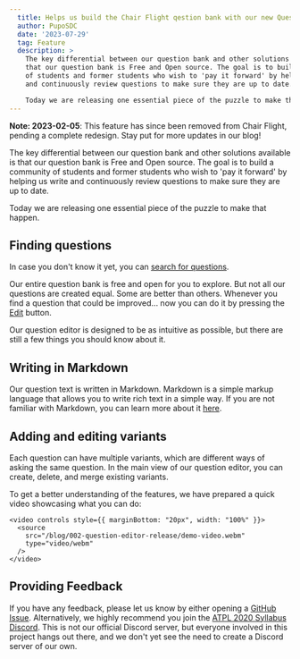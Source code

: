 ```yaml
---
  title: Helps us build the Chair Flight qestion bank with our new Question Editor
  author: PupoSDC
  date: '2023-07-29'
  tag: Feature
  description: >
    The key differential between our question bank and other solutions available is
    that our question bank is Free and Open source. The goal is to build a community
    of students and former students who wish to 'pay it forward' by helping us write
    and continuously review questions to make sure they are up to date.

    Today we are releasing one essential piece of the puzzle to make that happen.
---
```


**Note: 2023-02-05**: This feature has since been removed from Chair Flight, 
pending a complete redesign. Stay put for more updates in our blog!

The key differential between our question bank and other solutions available is
that our question bank is Free and Open source. The goal is to build a community
of students and former students who wish to 'pay it forward' by helping us write
and continuously review questions to make sure they are up to date.

Today we are releasing one essential piece of the puzzle to make that happen.

## Finding questions

In case you don't know it yet, you can [search for questions](/modules/atpl/questions).

Our entire question bank is free and open for you to explore. But not all our
questions are created equal. Some are better than others. Whenever you find a
question that could be improved... now you can do it by pressing the
[Edit](/modules/atpl/questions/QDL7KCZC7I) button.

Our question editor is designed to be as intuitive as possible, but there are
still a few things you should know about it.

## Writing in Markdown

Our question text is written in Markdown. Markdown is a simple markup language
that allows you to write rich text in a simple way. If you are not familiar with
Markdown, you can learn more about it [here](https://www.markdownguide.org/).

## Adding and editing variants

Each question can have multiple variants, which are different ways of asking the
same question. In the main view of our question editor, you can create, delete,
and merge existing variants.

To get a better understanding of the features, we have prepared a quick video
showcasing what you can do:

```tsx eval
<video controls style={{ marginBottom: "20px", width: "100%" }}>
  <source
    src="/blog/002-question-editor-release/demo-video.webm"
    type="video/webm"
  />
</video>
```

## Providing Feedback

If you have any feedback, please let us know by either opening a
[GitHub Issue](https://github.com/PupoSDC/chair-flight/issues). Alternatively,
we highly recommend you join the [ATPL 2020 Syllabus Discord](https://discord.gg/atpl).
This is not our official Discord server, but everyone involved in this project
hangs out there, and we don't yet see the need to create a Discord server of
our own.
